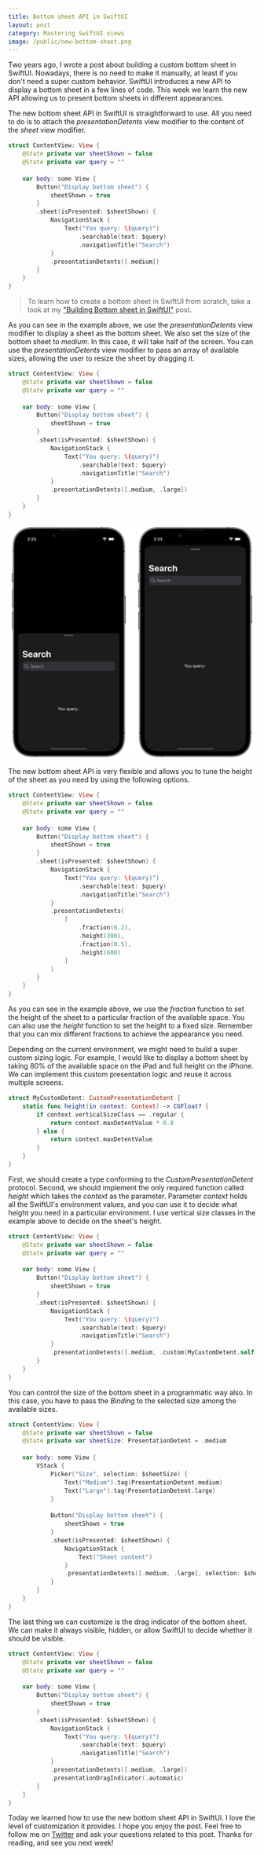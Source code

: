 ```yaml
---
title: Bottom sheet API in SwiftUI
layout: post
category: Mastering SwiftUI views
image: /public/new-bottom-sheet.png
---
```


Two years ago, I wrote a post about building a custom bottom sheet in SwiftUI. Nowadays, there is no need to make it manually, at least if you don't need a super custom behavior. SwiftUI introduces a new API to display a bottom sheet in a few lines of code. This week we learn the new API allowing us to present bottom sheets in different appearances.

The new bottom sheet API in SwiftUI is straightforward to use. All you need to do is to attach the *presentationDetents* view modifier to the content of the *sheet* view modifier.

```swift
struct ContentView: View {
    @State private var sheetShown = false
    @State private var query = ""

    var body: some View {
        Button("Display bottom sheet") {
            sheetShown = true
        }
        .sheet(isPresented: $sheetShown) {
            NavigationStack {
                Text("You query: \(query)")
                    .searchable(text: $query)
                    .navigationTitle("Search")
            }
            .presentationDetents([.medium])
        }
    }
}
```

> To learn how to create a bottom sheet in SwiftUI from scratch, take a look at my ["Building Bottom sheet in SwiftUI"](/2019/12/11/building-bottom-sheet-in-swiftui/) post.

As you can see in the example above, we use the *presentationDetents* view modifier to display a sheet as the bottom sheet. We also set the size of the bottom sheet to *medium*. In this case, it will take half of the screen.
You can use the *presentationDetents* view modifier to pass an array of available sizes, allowing the user to resize the sheet by dragging it.

```swift
struct ContentView: View {
    @State private var sheetShown = false
    @State private var query = ""

    var body: some View {
        Button("Display bottom sheet") {
            sheetShown = true
        }
        .sheet(isPresented: $sheetShown) {
            NavigationStack {
                Text("You query: \(query)")
                    .searchable(text: $query)
                    .navigationTitle("Search")
            }
            .presentationDetents([.medium, .large])
        }
    }
}
```

![bottom-sheet](/public/new-bottom-sheet.png)

The new bottom sheet API is very flexible and allows you to tune the height of the sheet as you need by using the following options.

```swift
struct ContentView: View {
    @State private var sheetShown = false
    @State private var query = ""

    var body: some View {
        Button("Display bottom sheet") {
            sheetShown = true
        }
        .sheet(isPresented: $sheetShown) {
            NavigationStack {
                Text("You query: \(query)")
                    .searchable(text: $query)
                    .navigationTitle("Search")
            }
            .presentationDetents(
                [
                    .fraction(0.2),
                    .height(300),
                    .fraction(0.5),
                    .height(600)
                ]
            )
        }
    }
}
```

As you can see in the example above, we use the *fraction* function to set the height of the sheet to a particular fraction of the available space. You can also use the *height* function to set the height to a fixed size. Remember that you can mix different fractions to achieve the appearance you need.

Depending on the current environment, we might need to build a super custom sizing logic. For example, I would like to display a bottom sheet by taking 80% of the available space on the iPad and full height on the iPhone. We can implement this custom presentation logic and reuse it across multiple screens.

```swift
struct MyCustomDetent: CustomPresentationDetent {
    static func height(in context: Context) -> CGFloat? {
        if context.verticalSizeClass == .regular {
            return context.maxDetentValue * 0.8
        } else {
            return context.maxDetentValue
        }
    }
}
```

First, we should create a type conforming to the *CustomPresentationDetent* protocol. Second, we should implement the only required function called *height* which takes the *context* as the parameter. Parameter *context* holds all the SwiftUI's environment values, and you can use it to decide what height you need in a particular environment. I use vertical size classes in the example above to decide on the sheet's height.

```swift
struct ContentView: View {
    @State private var sheetShown = false
    @State private var query = ""

    var body: some View {
        Button("Display bottom sheet") {
            sheetShown = true
        }
        .sheet(isPresented: $sheetShown) {
            NavigationStack {
                Text("You query: \(query)")
                    .searchable(text: $query)
                    .navigationTitle("Search")
            }
            .presentationDetents([.medium, .custom(MyCustomDetent.self)])
        }
    }
}
```

You can control the size of the bottom sheet in a programmatic way also. In this case, you have to pass the *Binding* to the selected size among the available sizes.

```swift
struct ContentView: View {
    @State private var sheetShown = false
    @State private var sheetSize: PresentationDetent = .medium

    var body: some View {
        VStack {
            Picker("Size", selection: $sheetSize) {
                Text("Medium").tag(PresentationDetent.medium)
                Text("Large").tag(PresentationDetent.large)
            }
            
            Button("Display bottom sheet") {
                sheetShown = true
            }
            .sheet(isPresented: $sheetShown) {
                NavigationStack {
                    Text("Sheet content")
                }
                .presentationDetents([.medium, .large], selection: $sheetSize)
            }
        }
    }
}
``` 

The last thing we can customize is the drag indicator of the bottom sheet. We can make it always visible, hidden, or allow SwiftUI to decide whether it should be visible.

```swift
struct ContentView: View {
    @State private var sheetShown = false
    @State private var query = ""

    var body: some View {
        Button("Display bottom sheet") {
            sheetShown = true
        }
        .sheet(isPresented: $sheetShown) {
            NavigationStack {
                Text("You query: \(query)")
                    .searchable(text: $query)
                    .navigationTitle("Search")
            }
            .presentationDetents([.medium, .large])
            .presentationDragIndicator(.automatic)
        }
    }
}
```

Today we learned how to use the new bottom sheet API in SwiftUI. I love the level of customization it provides. I hope you enjoy the post. Feel free to follow me on [Twitter](https://twitter.com/mecid) and ask your questions related to this post. Thanks for reading, and see you next week!
